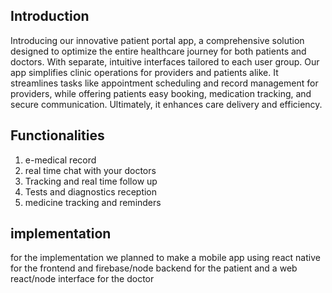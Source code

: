 ## Introduction
Introducing our innovative patient portal app, a comprehensive solution designed to optimize the entire healthcare journey for both patients and doctors. With separate, intuitive interfaces tailored to each user group.
Our app simplifies clinic operations for providers and patients alike. It streamlines tasks like appointment scheduling and record management for providers, while offering patients easy booking, medication tracking, and secure communication. Ultimately, it enhances care delivery and efficiency.



## Functionalities

1. e-medical record
2. real time chat with your doctors
3. Tracking and real time follow up
4. Tests and diagnostics reception
5. medicine tracking and reminders 

## implementation

for the implementation we planned to make a mobile app using react native for the frontend and firebase/node backend for the patient and a web react/node interface for the doctor 

